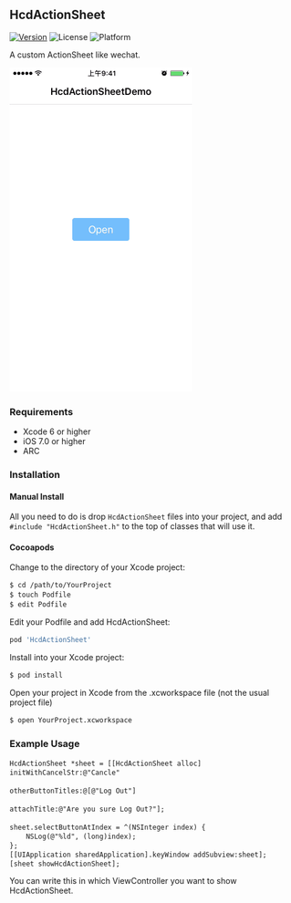 HcdActionSheet
------
[![Version](https://img.shields.io/cocoapods/v/HcdActionSheet.svg?style=flat)](http://cocoapods.org/pods/HcdActionSheet)
![License](https://img.shields.io/cocoapods/l/TWPhotoPicker.svg)
![Platform](https://img.shields.io/cocoapods/p/TWPhotoPicker.svg)


A custom ActionSheet like wechat.

![图片](https://raw.githubusercontent.com/Jvaeyhcd/HcdActionSheet/master/screen.gif)

### Requirements
* Xcode 6 or higher
* iOS 7.0 or higher
* ARC

### Installation
#### Manual Install

All you need to do is drop `HcdActionSheet` files into your project, and add `#include "HcdActionSheet.h"` to the top of classes that will use it.

#### Cocoapods

Change to the directory of your Xcode project:
``` bash
$ cd /path/to/YourProject
$ touch Podfile
$ edit Podfile
```

Edit your Podfile and add HcdActionSheet:
``` bash
pod 'HcdActionSheet'
```
Install into your Xcode project:
``` bash
$ pod install
```
Open your project in Xcode from the .xcworkspace file (not the usual project file)
``` bash
$ open YourProject.xcworkspace
```

### Example Usage

``` objc
HcdActionSheet *sheet = [[HcdActionSheet alloc] initWithCancelStr:@"Cancle"
                                                otherButtonTitles:@[@"Log Out"]
                                                      attachTitle:@"Are you sure Log Out?"];

sheet.selectButtonAtIndex = ^(NSInteger index) {
    NSLog(@"%ld", (long)index);
};
[[UIApplication sharedApplication].keyWindow addSubview:sheet];
[sheet showHcdActionSheet];
```
You can write this in which ViewController you want to show HcdActionSheet.
